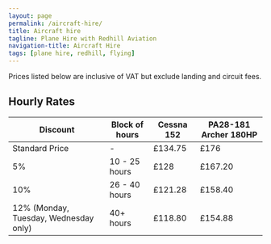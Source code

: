 ```yaml
---
layout: page
permalink: /aircraft-hire/
title: Aircraft hire
tagline: Plane Hire with Redhill Aviation
navigation-title: Aircraft Hire
tags: [plane hire, redhill, flying]
---
```


<div>Prices listed below are inclusive of VAT but exclude landing and circuit fees.</div>

<h2>Hourly Rates</h2>


<table class="prices-table hire-rates">
    <thead>
        <tr>
            <th>Discount</th>
            <th>Block of hours</th>
            <th>Cessna 152</th>
            <th>PA28-181 Archer 180HP</th>
        </tr>
    </thead>
    <tbody>
        <tr>
            <td>Standard Price</td>
            <td>-</td>
            <td>£134.75</td>
            <td>£176</td>
        </tr>
        <tr>
            <td>5%</td>
            <td>10 - 25 hours</td>
            <td>£128</td>
            <td>£167.20</td>
        </tr>
        <tr>
            <td>10%</td>
            <td>26 - 40 hours</td>
            <td>£121.28</td>
            <td>£158.40</td>
        </tr>
        <tr>
            <td>12% (Monday, Tuesday, Wednesday only)</td>
            <td>40+ hours</td>
            <td>£118.80</td>
            <td>£154.88</td>
        </tr>
    </tbody>
</table>